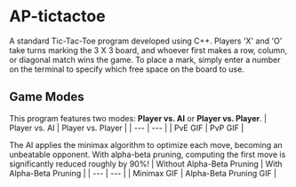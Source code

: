 # AP-tictactoe
A standard Tic-Tac-Toe program developed using C++. Players 'X' and 'O' take turns marking the 3 X 3 board, and whoever first makes a row, column, or diagonal match wins
the game. To place a mark, simply enter a number on the terminal to specify which free space on the board to use.
## Game Modes
This program features two modes: **Player vs. AI** or **Player vs. Player**.
| Player vs. AI   | Player vs. Player |
| --- | --- |
| PvE GIF | PvP GIF |

The AI applies the minimax algorithm to optimize each move, becoming an unbeatable opponent.
With alpha-beta pruning, computing the first move is significantly reduced roughly by 90%!
| Without Alpha-Beta Pruning | With Alpha-Beta Pruning |
| --- | --- |
| Minimax GIF | Alpha-Beta Pruning GIF |
